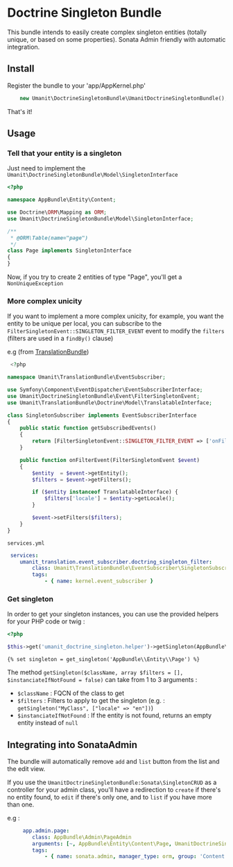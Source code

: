 # Doctrine Singleton Bundle

This bundle intends to easily create complex singleton entities (totally unique, or based on some properties).
Sonata Admin friendly with automatic integration. 

## Install

Register the bundle to your 'app/AppKernel.php'

```php
    new Umanit\DoctrineSingletonBundle\UmanitDoctrineSingletonBundle(),
```

That's it!

## Usage

### Tell that your entity is a singleton

Just need to implement the `Umanit\DoctrineSingletonBundle\Model\SingletonInterface`
```php
<?php

namespace AppBundle\Entity\Content;

use Doctrine\ORM\Mapping as ORM;
use Umanit\DoctrineSingletonBundle\Model\SingletonInterface;

/**
 * @ORM\Table(name="page")
 */
class Page implements SingletonInterface 
{
}
```

Now, if you try to create 2 entities of type "Page", you'll get a `NonUniqueException`

### More complex unicity

If you want to implement a more complex unicity, for example, you want the entity to be unique per local, you can subscribe to the
`FilterSingletonEvent::SINGLETON_FILTER_EVENT` event to modify the `filters` (filters are used in a `findBy()` clause)

e.g (from [TranslationBundle]())
```php
 <?php

namespace Umanit\TranslationBundle\EventSubscriber;

use Symfony\Component\EventDispatcher\EventSubscriberInterface;
use Umanit\DoctrineSingletonBundle\Event\FilterSingletonEvent;
use Umanit\TranslationBundle\Doctrine\Model\TranslatableInterface;

class SingletonSubscriber implements EventSubscriberInterface
{
    public static function getSubscribedEvents()
    {
        return [FilterSingletonEvent::SINGLETON_FILTER_EVENT => ['onFilterEvent']];
    }

    public function onFilterEvent(FilterSingletonEvent $event)
    {
        $entity  = $event->getEntity();
        $filters = $event->getFilters();

        if ($entity instanceof TranslatableInterface) {
            $filters['locale'] = $entity->getLocale();
        }

        $event->setFilters($filters);
    }
}
```

`services.yml`
```yaml
 services:
    umanit_translation.event_subscriber.doctring_singleton_filter:
        class: Umanit\TranslationBundle\EventSubscriber\SingletonSubscriber
        tags:
            - { name: kernel.event_subscriber } 
```

### Get singleton

In order to get your singleton instances, you can use the provided helpers for your PHP code or twig :

```php
<?php

$this->get('umanit_doctrine_singleton.helper')->getSingleton(AppBundle\Entity\Page::class);
```

```twig
{% set singleton = get_singleton('AppBundle\\Entity\\Page') %}
```

The method `getSingleton($className, array $filters = [], $instanciateIfNotFound = false)` can take from 1 to 3 arguments :
- `$className` : FQCN of the class to get
- `$filters` : Filters to apply to get the singleton (e.g. : `getSingleton("MyClass", ["locale" => "en"])`)
- `$instanciateIfNotFound` : If the entity is not found, returns an empty entity instead of `null` 

## Integrating into SonataAdmin

The bundle will automatically remove `add` and `list` button from the list and the edit view.

If you use the `UmanitDoctrineSingletonBundle:Sonata\SingletonCRUD` as a controller for your admin class, you'll have a redirection
to `create` if there's no entity found, to `edit` if there's only one, and to `list` if you have more than one.

e.g :
```yaml
     app.admin.page:
        class: AppBundle\Admin\PageAdmin
        arguments: [~, AppBundle\Entity\Content\Page, UmanitDoctrineSingletonBundle:Sonata\SingletonCRUD ]
        tags:
            - { name: sonata.admin, manager_type: orm, group: 'Content', label: 'Page' }
```
